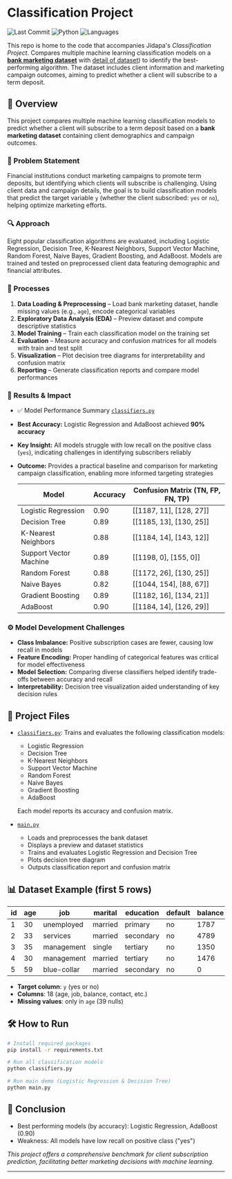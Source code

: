 # Classification Project
![Last Commit](https://img.shields.io/github/last-commit/JPP-J/classification_project?style=flat-square)
![Python](https://img.shields.io/badge/Python-96.2%25-blue?style=flat-square)
![Languages](https://img.shields.io/github/languages/count/JPP-J/classification_project?style=flat-square)

This repo is home to the code that accompanies Jidapa's *Classification Project*. Compares multiple machine learning classification models on a [**bank marketing dataset**](https://drive.google.com/file/d/1QctGSSR5wSQk6cbdjBrKjYcUPs6PHNHN/view?usp=drive_link) with [detail of dataset](https://drive.google.com/file/d/1K2wneqZNolblPX2WBbC2keoxZSg7ATYe/view?usp=sharing)) to identify the best-performing algorithm. The dataset includes client information and marketing campaign outcomes, aiming to predict whether a client will subscribe to a term deposit.

## 📌 Overview

This project compares multiple machine learning classification models to predict whether a client will subscribe to a term deposit based on a **bank marketing dataset** containing client demographics and campaign outcomes.

### 🧩 Problem Statement

Financial institutions conduct marketing campaigns to promote term deposits, but identifying which clients will subscribe is challenging. Using client data and campaign details, the goal is to build classification models that predict the target variable `y` (whether the client subscribed: `yes` or `no`), helping optimize marketing efforts.

### 🔍 Approach

Eight popular classification algorithms are evaluated, including Logistic Regression, Decision Tree, K-Nearest Neighbors, Support Vector Machine, Random Forest, Naive Bayes, Gradient Boosting, and AdaBoost. Models are trained and tested on preprocessed client data featuring demographic and financial attributes.

### 🎢 Processes

1. **Data Loading & Preprocessing** – Load bank marketing dataset, handle missing values (e.g., `age`), encode categorical variables  
2. **Exploratory Data Analysis (EDA)** – Preview dataset and compute descriptive statistics  
3. **Model Training** – Train each classification model on the training set  
4. **Evaluation** – Measure accuracy and confusion matrices for all models with train and test split
5. **Visualization** – Plot decision tree diagrams for interpretability and confusion matrix 
6. **Reporting** – Generate classification reports and compare model performances  

### 🎯 Results & Impact
- ✅ Model Performance Summary [`classifiers.py`](classifiers.py)
- **Best Accuracy:** Logistic Regression and AdaBoost achieved **90% accuracy**  
- **Key Insight:** All models struggle with low recall on the positive class (`yes`), indicating challenges in identifying subscribers reliably  
- **Outcome:** Provides a practical baseline and comparison for marketing campaign classification, enabling more informed targeting strategies  

  | Model                  | Accuracy | Confusion Matrix (TN, FP, FN, TP) |
  |------------------------|----------|------------------------------------|
  | Logistic Regression    | 0.90     | [[1187, 11], [128, 27]]            |
  | Decision Tree          | 0.89     | [[1185, 13], [130, 25]]            |
  | K-Nearest Neighbors    | 0.88     | [[1184, 14], [143, 12]]            |
  | Support Vector Machine | 0.89     | [[1198, 0], [155, 0]]              |
  | Random Forest          | 0.88     | [[1172, 26], [130, 25]]            |
  | Naive Bayes            | 0.82     | [[1044, 154], [88, 67]]            |
  | Gradient Boosting      | 0.89     | [[1182, 16], [134, 21]]            |
  | AdaBoost               | 0.90     | [[1184, 14], [126, 29]]            |


### ⚙️ Model Development Challenges

- **Class Imbalance:** Positive subscription cases are fewer, causing low recall in models  
- **Feature Encoding:** Proper handling of categorical features was critical for model effectiveness  
- **Model Selection:** Comparing diverse classifiers helped identify trade-offs between accuracy and recall  
- **Interpretability:** Decision tree visualization aided understanding of key decision rules

## 📂 Project Files

- [`classifiers.py`](classifiers.py): Trains and evaluates the following classification models:
  - Logistic Regression
  - Decision Tree
  - K-Nearest Neighbors
  - Support Vector Machine
  - Random Forest
  - Naive Bayes
  - Gradient Boosting
  - AdaBoost

  Each model reports its accuracy and confusion matrix.

- [`main.py`](main.py)
  - Loads and preprocesses the bank dataset
  - Displays a preview and dataset statistics
  - Trains and evaluates Logistic Regression and Decision Tree
  - Plots decision tree diagram
  - Outputs classification report and confusion matrix



## 📊 Dataset Example (first 5 rows)

| id | age | job         | marital | education | default | balance | housing | loan |
|----|-----|-------------|---------|-----------|---------|---------|---------|------|
| 1  | 30  | unemployed  | married | primary   | no      | 1787    | no      | no   |
| 2  | 33  | services    | married | secondary | no      | 4789    | yes     | yes  |
| 3  | 35  | management  | single  | tertiary  | no      | 1350    | yes     | no   |
| 4  | 30  | management  | married | tertiary  | no      | 1476    | yes     | yes  |
| 5  | 59  | blue-collar | married | secondary | no      | 0       | yes     | no   |

- **Target column**: `y` (yes or no)
- **Columns**: 18 (age, job, balance, contact, etc.)
- **Missing values**: only in `age` (39 nulls)


## 🛠 How to Run

```bash
# Install required packages
pip install -r requirements.txt

# Run all classification models
python classifiers.py

# Run main demo (Logistic Regression & Decision Tree)
python main.py
````


📌 Conclusion
-------------------------------------------------------------------

- Best performing models (by accuracy): Logistic Regression, AdaBoost (0.90)
- Weakness: All models have low recall on positive class ("yes")



*This project offers a comprehensive benchmark for client subscription prediction, facilitating better marketing decisions with machine learning.*

---
